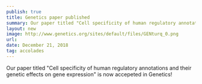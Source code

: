 ```yaml
---
publish: true
title: Genetics paper published
summary: Our paper titled "Cell specificity of human regulatory annotations and their genetic effects on gene expression" is now accepeted in Genetics!
layout: new
image: http://www.genetics.org/sites/default/files/GENturq_0.png
url: 
date: December 21, 2018
tag: accolades
--- 
```


Our paper titled "Cell specificity of human regulatory annotations and their genetic effects on gene expression" is now accepeted in Genetics! 
